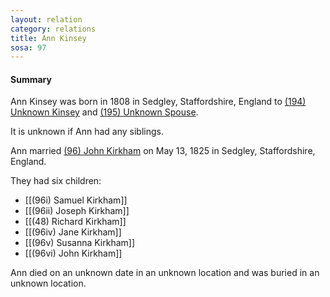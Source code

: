 ```yaml
---
layout: relation
category: relations
title: Ann Kinsey
sosa: 97
---
```


#### Summary

Ann Kinsey was born in 1808 in Sedgley, Staffordshire, England to [(194) Unknown Kinsey](/194-unknown-kinsey/) and [(195) Unknown Spouse](/195-unknown-spouse/).

It is unknown if Ann had any siblings.

Ann married [(96) John Kirkham](/96-john-kirkham) on May 13, 1825 in Sedgley, Staffordshire, England.

They had six children:

* [[(96i) Samuel Kirkham]]
* [[(96ii) Joseph Kirkham]]
* [[(48) Richard Kirkham]]
* [[(96iv) Jane Kirkham]]
* [[(96v) Susanna Kirkham]]
* [[(96vi) John Kirkham]]

Ann died on an unknown date in an unknown location and was buried in an unknown location.

<br>
